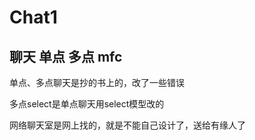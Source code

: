 # Chat1
## 聊天 单点 多点 mfc 

单点、多点聊天是抄的书上的，改了一些错误

多点select是单点聊天用select模型改的

网络聊天室是网上找的，就是不能自己设计了，送给有缘人了
